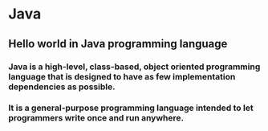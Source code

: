 # Java
## Hello world in Java programming language

### Java is a high-level, class-based, object oriented programming language that is designed to have as few implementation dependencies as possible.

### It is a general-purpose programming language intended to let programmers write once and run anywhere.
